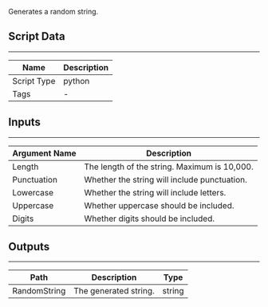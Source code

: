 Generates a random string.

## Script Data

---

| **Name** | **Description** |
| --- | --- |
| Script Type | python |
| Tags | - |

## Inputs

---

| **Argument Name** | **Description** |
| --- | --- |
| Length | The length of the string. Maximum is 10,000. |
| Punctuation | Whether the string will include punctuation. |
| Lowercase | Whether the string will include letters. |
| Uppercase | Whether uppercase should be included. |
| Digits | Whether digits should be included. |

## Outputs

---

| **Path** | **Description** | **Type** |
| --- | --- | --- |
| RandomString | The generated string. | string |
